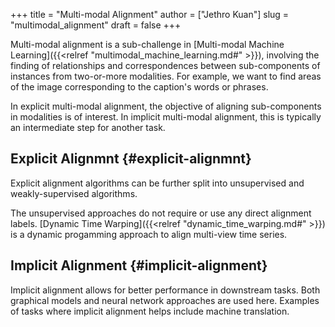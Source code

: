 +++
title = "Multi-modal Alignment"
author = ["Jethro Kuan"]
slug = "multimodal_alignment"
draft = false
+++

Multi-modal alignment is a sub-challenge in [Multi-modal Machine
Learning]({{<relref "multimodal_machine_learning.md#" >}}), involving the finding of relationships and correspondences
between sub-components of instances from two-or-more modalities. For
example, we want to find areas of the image corresponding to the
caption's words or phrases.

In explicit multi-modal alignment, the objective of aligning
sub-components in modalities is of interest. In implicit multi-modal
alignment, this is typically an intermediate step for another task.


## Explicit Alignmnt {#explicit-alignmnt}

Explicit alignment algorithms can be further split into unsupervised
and weakly-supervised algorithms.

The unsupervised approaches do not require or use any direct alignment
labels. [Dynamic Time Warping]({{<relref "dynamic_time_warping.md#" >}}) is a dynamic progamming approach to align
multi-view time series.


## Implicit Alignment {#implicit-alignment}

Implicit alignment allows for better performance in downstream tasks.
Both graphical models and neural network approaches are used here.
Examples of tasks where implicit alignment helps include machine
translation.